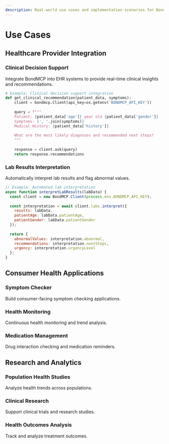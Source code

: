 ```yaml
---
description: Real-world use cases and implementation scenarios for BondMCP Health AI
---
```


# Use Cases

## Healthcare Provider Integration

### Clinical Decision Support
Integrate BondMCP into EHR systems to provide real-time clinical insights and recommendations.

```python
# Example: Clinical decision support integration
def get_clinical_recommendation(patient_data, symptoms):
    client = bondmcp.Client(api_key=os.getenv('BONDMCP_API_KEY'))
    
    query = f"""
    Patient: {patient_data['age']} year old {patient_data['gender']}
    Symptoms: {', '.join(symptoms)}
    Medical History: {patient_data['history']}
    
    What are the most likely diagnoses and recommended next steps?
    """
    
    response = client.ask(query)
    return response.recommendations
```

### Lab Results Interpretation
Automatically interpret lab results and flag abnormal values.

```javascript
// Example: Automated lab interpretation
async function interpretLabResults(labData) {
  const client = new BondMCP.Client(process.env.BONDMCP_API_KEY);
  
  const interpretation = await client.labs.interpret({
    results: labData,
    patientAge: labData.patientAge,
    patientGender: labData.patientGender
  });
  
  return {
    abnormalValues: interpretation.abnormal,
    recommendations: interpretation.nextSteps,
    urgency: interpretation.urgencyLevel
  };
}
```

## Consumer Health Applications

### Symptom Checker
Build consumer-facing symptom checking applications.

### Health Monitoring
Continuous health monitoring and trend analysis.

### Medication Management
Drug interaction checking and medication reminders.

## Research and Analytics

### Population Health Studies
Analyze health trends across populations.

### Clinical Research
Support clinical trials and research studies.

### Health Outcomes Analysis
Track and analyze treatment outcomes.
